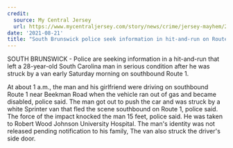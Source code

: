 ```yaml
---
credit:
  source: My Central Jersey
  url: https://www.mycentraljersey.com/story/news/crime/jersey-mayhem/2021/08/21/south-brunswick-police-seek-information-hit-and-run-route-1/8229117002/
date: '2021-08-21'
title: "South Brunswick police seek information in hit-and-run on Route 1"
---
```

SOUTH BRUNSWICK - Police are seeking information in a hit-and-run that left a 28-year-old South Carolina man in serious condition after he was struck by a van early Saturday morning on southbound Route 1.

At about 1 a.m., the man and his girlfriend were driving on southbound Route 1 near Beekman Road when the vehicle ran out of gas and became disabled, police said. The man got out to push the car and was struck by a white Sprinter van that fled the scene southbound on Route 1, police said. The force of the impact knocked the man 15 feet, police said. He was taken to Robert Wood Johnson University Hospital. The man's identity was not released pending notification to his family, The van also struck the driver's side door.
